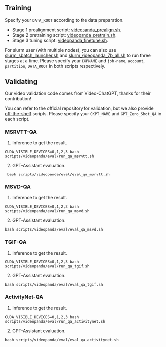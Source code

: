 

## Training
Specify your `DATA_ROOT` according to the data preparation.
- Stage 1 prealignment script: [videopanda_prealign.sh](scripts/videopanda/videopanda_prealign.sh). 
- Stage 2 pretraining script: [videopanda_pretrain.sh](scripts/videopanda/videopanda_pretrain.sh). 
- Stage 3 tuning script: [videopanda_finetune.sh](scripts/videopanda/videopanda_finetune.sh).

For slurm user (with multiple nodes), you can also use [slurm_sbatch_launcher.sh](scripts/videopanda/slurm_sbatch_launcher.sh) and [slurm_videopanda_7b_all.sh](scripts/videopanda/slurm_videopanda_7b_all.sh) to run three stages at a time. Please specify your `EXPNAME` and `job-name`, `account`, `partition`, `DATA_ROOT` in both scripts respectively. 

## Validating
Our video validation code comes from Video-ChatGPT, thanks for their contribution! 

You can refer to the official repository for validation, but we also provide [off-the-shelf](scripts/videopanda/eval) scripts. Please specify your `CKPT_NAME` and `GPT_Zero_Shot_QA` in each script. 

### MSRVTT-QA
1. Inference to get the result.
```Shell
CUDA_VISIBLE_DEVICES=0,1,2,3 bash scripts/videopanda/eval/run_qa_msrvtt.sh
```

2. GPT-Assistant evaluation.
```Shell
 bash scripts/videopanda/eval/eval_qa_msrvtt.sh
```

### MSVD-QA
1. Inference to get the result.
```Shell
CUDA_VISIBLE_DEVICES=0,1,2,3 bash scripts/videopanda/eval/run_qa_msvd.sh
```

2. GPT-Assistant evaluation.
```Shell
bash scripts/videopanda/eval/eval_qa_msvd.sh
```

### TGIF-QA
1. Inference to get the result.
```Shell
CUDA_VISIBLE_DEVICES=0,1,2,3 bash scripts/videopanda/eval/run_qa_tgif.sh
```

2. GPT-Assistant evaluation.
```Shell
bash scripts/videopanda/eval/eval_qa_tgif.sh
```

### ActivityNet-QA
1. Inference to get the result.
```Shell
CUDA_VISIBLE_DEVICES=0,1,2,3 bash scripts/videopanda/eval/run_qa_activitynet.sh
```

2. GPT-Assistant evaluation.
```Shell
bash scripts/videopanda/eval/eval_qa_activitynet.sh
```